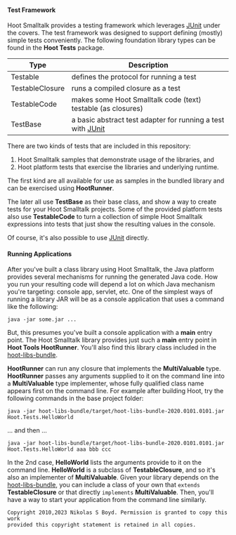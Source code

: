 #### Test Framework

Hoot Smalltalk provides a testing framework which leverages [JUnit][junit] under the covers.
The test framework was designed to support defining (mostly) simple tests conveniently.
The following foundation library types can be found in the **Hoot Tests** package.

| **Type** | **Description** |
| -------- | --------------- |
| Testable | defines the protocol for running a test |
| TestableClosure | runs a compiled closure as a test |
| TestableCode | makes some Hoot Smalltalk code (text) testable (as closures) |
| TestBase | a basic abstract test adapter for running a test with [JUnit][junit] |

There are two kinds of tests that are included in this repository:
1. Hoot Smalltalk samples that demonstrate usage of the libraries, and
2. Hoot platform tests that exercise the libraries and underlying runtime.

The first kind are all available for use as samples in the bundled library and can be exercised using **HootRunner**.

The later all use **TestBase** as their base class, and show a way to create tests for your Hoot Smalltalk projects.
Some of the provided platform tests also use **TestableCode** to turn a collection of simple Hoot Smalltalk expressions
into tests that just show the resulting values in the console.

Of course, it's also possible to use [JUnit][junit] directly.

#### Running Applications

After you've built a class library using Hoot Smalltalk, the Java platform provides several mechanisms for
running the generated Java code.
How you run your resulting code will depend a lot on which Java mechanism you're targeting:
console app, servlet, etc.
One of the simplest ways of running a library JAR will be as a console application that uses a command
like the following:

```shell
java -jar some.jar ...
```

But, this presumes you've built a console application with a **main** entry point.
The Hoot Smalltalk library provides just such a **main** entry point in **Hoot Tools HootRunner**.
You'll also find this library class included in the [hoot-libs-bundle][libs-bundle].

**HootRunner** can run any closure that implements the **MultiValuable** type.
**HootRunner** passes any arguments supplied to it on the command line into a **MultiValuable** type implementer,
whose fully qualified class name appears first on the command line.
For example after building Hoot, try the following commands in the base project folder:

```shell
java -jar hoot-libs-bundle/target/hoot-libs-bundle-2020.0101.0101.jar Hoot.Tests.HelloWorld
```
... and then ...
```shell
java -jar hoot-libs-bundle/target/hoot-libs-bundle-2020.0101.0101.jar Hoot.Tests.HelloWorld aaa bbb ccc
```

In the 2nd case, **HelloWorld** lists the arguments provide to it on the command line.
**HelloWorld** is a subclass of **TestableClosure**, and so it's also an implementer of **MultiValuable**.
Given your library depends on the [hoot-libs-bundle][libs-bundle], you can include a class of your own that
`extends` **TestableClosure** or that directly `implements` **MultiValuable**.
Then, you'll have a way to start your application from the command line similarly.

```
Copyright 2010,2023 Nikolas S Boyd. Permission is granted to copy this work 
provided this copyright statement is retained in all copies.
```

[junit]: https://junit.org/junit4/
[libs-bundle]: ../README.md#bundled-libraries
